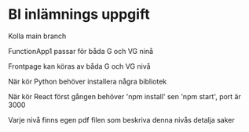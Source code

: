 # BI inlämnings uppgift

Kolla main branch

FunctionApp1 passar för båda G och VG ninå

Frontpage kan köras av båda G och VG nivå

När kör Python behöver installera några bibliotek

När kör React först gången behöver 'npm install' sen 'npm start', port är 3000

Varje nivå finns egen pdf filen som beskriva denna nivås detalja saker
